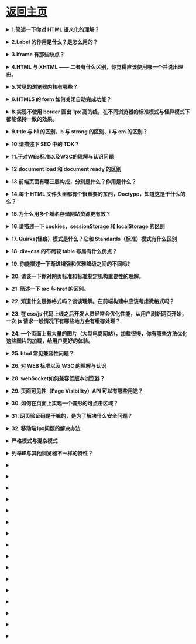 # [返回主页](../README.md)

<b><details><summary>1.简述一下你对 HTML 语义化的理解？</summary></b></b>

**用正确的标签做正确的事情。**

html 语义化让页面的**内容结构化，结构更清晰**，便于对浏览器、搜索引擎解析；即使在没有样式 CSS 情况下也以一种文档格式显示，并且是容易阅读的;

搜索引擎的爬虫也依赖于 HTML 标记来确定上下文和各个关键字的权重，**利于 SEO**;

使阅读源代码的人对网站更容易将网站分块，**便于阅读维护理解**。

</details>

<b><details><summary>2.Label 的作用是什么？是怎么用的？</summary></b>

label 标签来定义表单控制间的关系,**当用户选择该标签时，浏览器会自动将焦点转到和标签相关的表单控件上**。

两种用法：**一种是id绑定，一种是嵌套**

```html

<label for="Name">Number:</label>

<input type=“text“name="Name" id="Name"/>

<label>Date:<input type="text" name="B"/></label>

```

</details>

<b><details><summary>3.iframe 有那些缺点？</summary></b>

- iframe 会阻塞主页面的 Onload 事件；

- 搜索引擎的检索程序无法解读这种页面，不利于 SEO;

- iframe 和主页面共享连接池，而浏览器对相同域的连接有限制，所以会影响页面的并行加载。

使用 iframe 之前需要考虑这两个缺点。如果需要使用 iframe，最好是通过 javascript。动态给 iframe 添加 src 属性值，这样可以绕开以上两个问题。

</details>

<b><details><summary>4.HTML 与 XHTML —— 二者有什么区别，你觉得应该使用哪一个并说出理由。</summary></b>

```

应该使用XHTML，因为XHTML是XML重写了HTML的规范，比HTML更加严格，表现如下：

1、XHTML中所有的标记都必须有一个相应的结束标签；

2、XHTML所有标签的元素和属性的名字都必须使用小写；

3、所有的XML标记都必须合理嵌套；

4、所有的属性都必须用引号“”括起来；

5、把所有<和&特殊符号用编码表示；

6、给所有属性附一个值；

7、不要在注释内容中使用“--”；

8、图片必须使用说明文字。

```

</details>

<b><details><summary>5.常见的浏览器内核有哪些？</summary></b>

Trident 内核：IE,MaxThon,TT,The World,360,搜狗浏览器等。[又称 MSHTML]

Gecko 内核：Netscape6 及以上版本，FF,MozillaSuite/SeaMonkey 等

Presto 内核：Opera7 及以上。 [Opera 内核原为：Presto，现为：Blink;]

Webkit 内核：Safari,Chrome 等。 [ Chrome 的：Blink（WebKit 的分支）]

</details>

<b><details><summary>6.HTML5 的 form 如何关闭自动完成功能？</summary></b>

给不想要提示的 form 或某个 input 设置为 autocomplete=off。

</details>

<b><details><summary>8.实现不使用 border 画出 1px 高的线，在不同浏览器的标准模式与怪异模式下都能保持一致的效果。</summary></b>

```html

<div style="height:1px;overflow:hidden;background:red"></div>

```

</details>

<b><details><summary>9.title 与 h1 的区别、b 与 strong 的区别、i 与 em 的区别？</summary></b>

```

title属性没有明确意义只表示是个标题，H1则表示层次明确的标题，对页面信息的抓取也有很大的影响；

strong是标明重点内容，有语气加强的含义，使用阅读设备阅读网络时：<strong>会重读，而<B>是展示强调内容。

i内容展示为斜体，em表示强调的文本；

Physical Style Elements -- 自然样式标签

b, i, u, s, pre

Semantic Style Elements -- 语义样式标签

strong, em, ins, del, code

应该准确使用语义样式标签, 但不能滥用, 如果不能确定时首选使用自然样式标签。

```

</details>

<b><details><summary>10.请描述下 SEO 中的 TDK？</summary></b>

在 SEO 中，所谓的 TDK 其实就是 title、description、keywords 这三个标签，这三个标签在网站的优化过程中

title 标题标签，description 描述标签，keywords 关键词标签

</details>

<b><details><summary>11.于对WEB标准以及W3C的理解与认识问题</summary></b>

<b>web标准</b>简单来说可以分为<b>结构、表现和行为</b>。其中结构主要是有HTML标签组成。或许通俗点说，在页面body里面我们写入的标签都是为了页面的结构。表现即指css样式表，通过css可以是页面的结构标签更具美感。行为是指页面和用户具有一定的交互，同时页面结构或者表现发生变化，主要是有js组成。

web标准一般是将该三部分独立分开，使其更具有模块化。但一般产生行为时，就会有结构或者表现的变化，也使这三者的界限并不那么清晰。

W3C对web标准提出了规范化的要求，也就是在实际编程中的一些代码规范：包含如下几点

1.对于结构要求：（标签规范可以提高搜索引擎对页面的抓取效率，对SEO很有帮助）

1）标签字母要小写

2）标签要闭合

3）标签不允许随意嵌套

2.对于css和js来说

1）尽量使用外链css样式表和js脚本。是结构、表现和行为分为三块，符合规范。同时提高页面渲染速度，提高用户的体验。

2）样式尽量少用行间样式表，使结构与表现分离，标签的id和class等属性命名要做到见文知义，标签越少，加载越快，用户体验提高，代码维护简单，便于改版

3）不需要变动页面内容，便可提供打印版本而不需要复制内容，提高网站易用性。

</details>

<b><details><summary>12.document load 和 document ready 的区别</summary></b>
```
页面加载完成有两种事件

1.load是当页面所有资源全部加载完成后（包括DOM文档树，css文件，js文件，图片资源等），执行一个函数
问题：如果图片资源较多，加载时间较长，onload后等待执行的函数需要等待较长时间，所以一些效果可能受到影响

2.$(document).ready()是当DOM文档树加载完成后执行一个函数 （不包含图片，css等）所以会比load较快执行
在原生的jS中不包括ready()这个方法，只有load方法就是onload事件
```
</details>

<b><details><summary>13.前端页面有哪三层构成，分别是什么？作用是什么？</summary></b>

分成：结构层、表示层、行为层。

结构层（structural layer）

由 HTML 或 XHTML 之类的标记语言负责创建。标签，也就是那些出现在尖括号里的单词，对网页内容的语义含义做出了描述，但这些标签不包含任何关于如何显示有关内容的信息。例如，P 标签表达了这样一种语义：“这是一个文本段。”

表示层（presentation layer）

由 CSS 负责创建。 CSS 对“如何显示有关内容”的问题做出了回答。

行为层（behaviorlayer）

负责回答“内容应该如何对事件做出反应”这一问题。这是 Javascript 语言和 DOM 主宰的领域。

</details>

<b><details><summary>14.每个 HTML 文件头里都有个很重要的东西，Doctype，知道这是干什么的么？</summary></b>

  <!DOCTYPE> 声明位于文档中的最前面的位置，处于 <html> 标签之前。

作用：

1.告知浏览器文档使用哪种 HTML 或 XHTML 规范。

2.告诉浏览器按照何种规范解析页（如果你的页面没有 DOCTYPE 的声明，那么 compatMode 默认就是 BackCompat,浏览器按照自己的方式解析渲染页面）

</details>

<b><details><summary>15.为什么用多个域名存储网站资源更有效？</summary></b>

1、CDN 缓存更方便

2、突破浏览器并发限制

3、节约 cookie 带宽

4、节约主域名的连接数，优化页面响应速度

5、防止不必要的安全问题

</details>

<b><details><summary>16.请描述一下 cookies，sessionStorage 和 localStorage 的区别</summary></b>

cookie 在浏览器和服务器间来回传递。 sessionStorage 和 localStorage 不会

sessionStorage 和 localStorage 的存储空间更大；

sessionStorage 和 localStorage 有更多丰富易用的接口；

sessionStorage 和 localStorage 各自独立的存储空间；

</details>

<b><details><summary>17. Quirks(怪癖）模式是什么？它和 Standards（标准）模式有什么区别</summary></b>

1 以 ie6 为例，如果写了 DTD，就意味着这个页面将采用对 CSS 支持更好的布局，而如果没有，则采用兼容之前的布局方式。这就是 Quirks 模式（怪癖模式，诡异模式，怪异模式）。

2 区别：总体会有布局、样式解析和脚本执行三个方面的区别。

设置一个元素的宽度和高度

给<span>等行内元素设置 width 和 height

用 margin:0 auto 设置水平居中

从 IE6 开始，引入了 Standards 模式，标准模式中，浏览器尝试给符合标准的文档在规范上的正确处理达到在指定浏览器中的程度。

在 IE6 之前 CSS 还不够成熟，所以 IE5 等之前的浏览器对 CSS 的支持很差， IE6 将对 CSS 提供更好的支持，然而这时的问题就来了，因为有很多页面是基于旧的布局方式写的，而如果 IE6  支持 CSS 则将令这些页面显示不正常，如何在即保证不破坏现有页面，又提供新的渲染机制呢？

在写程序时我们也会经常遇到这样的问题，如何保证原来的接口不变，又提供更强大的功能，尤其是新功能不兼容旧功能时。遇到这种问题时的一个常见做法是增加参数和分支，即当某个参数为真时，我们就使用新功能，而如果这个参数   不为真时，就使用旧功能，这样就能不破坏原有的程序，又提供新功能。IE6 也是类似这样做的，它将 DTD（文档类型定义）当成了这个“参数”，因为以前的页面大家都不会去写 DTD，所以 IE6 就假定   如果写了 DTD，就意味着这个页面将采用对 CSS 支持更好的布局，而如果没有，则采用兼容之前的布局方式。这就是 Quirks 模式（怪癖模式，诡异模式，怪异模式）。

区别：

总体会有布局、样式解析和脚本执行三个方面的区别。

盒模型：在 W3C 标准中，如果设置一个元素的宽度和高度，指的是元素内容的宽度和高度，而在 Quirks  模式下，IE 的宽度和高度还包含了 padding 和 border。

设置行内元素的高宽：在 Standards 模式下，给<span>等行内元素设置 wdith 和 height 都不会生效，而在 quirks 模式下，则会生效。

设置百分比的高度：在 standards 模式下，一个元素的高度是由其包含的内容来决定的，如果父元素没有设置百分比的高度，子元素设置一个百分比的高度是无效的

用 margin:0 auto 设置水平居中：使用 margin:0 auto 在 standards 模式下可以使元素水平居中，但在 quirks 模式下却会失效。

（还有很多，答出什么不重要，关键是看他答出的这些是不是自己经验遇到的，还是说都是看文章看的，甚至完全不知道。）

</details>

<b><details><summary>18. div+css 的布局较 table 布局有什么优点？</summary></b>

分离 方便改版 快清晰简洁 seo

1.改版的时候更方便 只要改 css 文件。

2.页面加载速度更快、结构化清晰、页面显示简洁。

3.表现与结构相分离。

4.易于优化（seo）搜索引擎更友好，排名更容易靠前。

</details>

<b><details><summary>19. 你能描述一下渐进增强和优雅降级之间的不同吗?</summary></b>

渐进增强  progressive enhancement：针对低版本浏览器进行构建页面，保证最基本的功能，然后再针对高级浏览器进行效果、交互等改进和追加功能达到更好的用户体验。

（一开始保证最基本的功能，再改进和追加功能）

优雅降级  graceful degradation：一开始就构建完整的功能，然后再针对低版本浏览器进行兼容。

（一开始就构建完整的功能，再针对低版本浏览器进行兼容。）

区别：优雅降级是从复杂的现状开始，并试图减少用户体验的供给，而渐进增强则是从一个非常基础的，能够起作用的版本开始，并不断扩充，以适应未来环境的需要。降级（功能衰减）意味着往回看；而渐进增强则意味着朝前看，同时保证其根基处于安全地带。

</details>

<b><details><summary>20. 请谈一下你对网页标准和标准制定机构重要性的理解。</summary></b>

降低开发难度及开发成本，减少各种 BUG、安全问题， 提高网站易用性

</details>

<b><details><summary>21. 简述一下 src 与 href 的区别。</summary></b>

src 用于替换当前元素，href 用于在当前文档和引用资源之间确立联系。

</details>

<b><details><summary>22. 知道什么是微格式吗？谈谈理解。在前端构建中应该考虑微格式吗？</summary></b>

微格式（Microformats）是一种让机器可读的语义化 XHTML 词汇的集合，是结构化数据的开放标准。是为特殊应用而制定的特殊格式。

优点：将智能数据添加到网页上，让网站内容在搜索引擎结果界面可以显示额外的提示。（应用范例：豆瓣，有兴趣自行 google）

</details>

<b><details><summary>23. 在 css/js 代码上线之后开发人员经常会优化性能，从用户刷新网页开始，一次 js 请求一般情况下有哪些地方会有缓存处理？</summary></b>

答案：dns 缓存，cdn 缓存，浏览器缓存，服务器缓存。

</details>

<b><details><summary>24. 一个页面上有大量的图片（大型电商网站），加载很慢，你有哪些方法优化这些图片的加载，给用户更好的体验。</summary></b>

图片懒加载，在页面上的未可视区域可以添加一个滚动条事件，判断图片位置与浏览器顶端的距离与页面的距离，如果前者小于后者，优先加载。

如果为幻灯片、相册等，可以使用图片预加载技术，将当前展示图片的前一张和后一张优先下载。

如果图片为 css 图片，可以使用 CSSsprite，SVGsprite，Iconfont、Base64 等技术。

如果图片过大，可以使用特殊编码的图片，加载时会先加载一张压缩的特别厉害的缩略图，以提高用户体验。

如果图片展示区域小于图片的真实大小，则因在服务器端根据业务需要先行进行图片压缩，图片压缩后大小与展示一致。

</details>

<b><details><summary>25. html 常见兼容性问题？</summary></b>

1.双边距 BUG float 引起的   使用 display

2.3 像素问题 使用 float 引起的 使用 dislpay:inline -3px

3.超链接 hover 点击后失效   使用正确的书写顺序 link visited hover active

4.Ie z-index 问题 给父级添加 position:relative

5.Png 透明 使用 js 代码 改

6.Min-height 最小高度 ！Important 解决’

7.select 在 ie6 下遮盖 使用 iframe 嵌套

8.为什么没有办法定义 1px 左右的宽度容器（IE6 默认的行高造成的，使用 over:hidden,zoom:0.08 line-height:1px）

9.IE5-8 不支持 opacity，解决办法：

.opacity {

opacity: 0.4

filter: alpha(opacity=60); /_ for IE5-7 _/

-ms-filter: "progid:DXImageTransform.Microsoft.Alpha(Opacity=60)"; /_ for IE 8_/

}

10. IE6 不支持 PNG 透明背景，解决办法: IE6 下使用 gif 图片

</details>

<b><details><summary>26. 对 WEB 标准以及 W3C 的理解与认识</summary></b>

答：标签闭合、标签小写、不乱嵌套、提高搜索机器人搜索几率、使用外 链 css 和 js 脚本、结构行为表现的分离、文件下载与页面速度更快、内容能被更多的用户所访问、内容能被更广泛的设备所访问、更少的代码和组件，容易维 护、改版方便，不需要变动页面内容、提供打印版本而不需要复制内容、提高网站易用性。

</details>

<b><details><summary>28. webSocket如何兼容低版本浏览器？</summary></b>

对于低端不支持websocket的浏览器，一般有几个解决方案

使用轮询或长连接的方式实现伪websocket的通信

使用flash或其他方法实现一个websocket客户端 ：https://segmentfault.com/q/1010000005000671/a-1020000005003936

https://blog.csdn.net/u011925826/article/details/17532465

</details>

<b><details><summary>29. 页面可见性（Page Visibility）API 可以有哪些用途？</summary></b>

</details>

<b><details><summary>30. 如何在页面上实现一个圆形的可点击区域？</summary></b>

一.border-radius (css3)

对于圆形，最直接的方法想到的就是css3的圆角属性，这个属性可以将html元素的形状设置为圆形，这之后你想对该圆形区域设置什么事件就设置什么事件(当然包括点击)。（这里就不做具体的test了）

二.通过事件坐标来实现（js）

也就是通过js来进行一个区域判断，进而简介地的形成可点区域，以下给出主要的js测试代码：

```js
// 获取目标元素
var box = document.getElementById('box');

// 对目标元素target的圆形区域进行一个点击事件绑定
function bindClickOnCircleArea(target, callback) {
  target.onclick = function (e) {
    e = e || window.event;

    // target中心点的坐标
    var x1 = 100;
    var y1 = 100;

    // 事件源坐标
    var x2 = e.offsetX;
    var y2 = e.offsetY;

    // 校验是否在圆形点击区，在的话就执行callback回调
    // 计算事件触发点与target中心的位置
    var len = Math.abs(Math.sqrt(Math.pow(x2 - x1, 2) + Math.pow(y2 - y1, 2)));
    // 通过半径进行校验
    if (len <= 100) {
      callback();
    } else {
      alert('死鬼，跑哪去啊，你老婆我是黄皮肤还是白皮肤都分不清了吗');
    }
  }
}

// 执行
bindClickOnCircleArea(box, function () {
  alert('老婆，你让我好找啊，呜呜呜');
});
```

三.通过map加area

```html
<img src="../imgs/test.jpg" width="200" border="0" usemap="#Map" />
<map name="Map" id="Map">
  <area shape="circle" coords="100,100,100" href="http://www.baidu.com" target="_blank" />
</map>
```
[参考](https://zhuanlan.zhihu.com/p/48168812)

</details>

<b><details><summary>31. 网页验证码是干嘛的，是为了解决什么安全问题？</summary></b>

</details>

<b><details><summary>32. 移动端1px问题的解决办法</summary></b>

推荐解决方法：媒体查询 + transfrom

```
/* 2倍屏 */
@media only screen and (-webkit-min-device-pixel-ratio: 2.0) {
    .border-bottom::after {
        -webkit-transform: scaleY(0.5);
        transform: scaleY(0.5);
    }
}
/* 3倍屏 */
@media only screen and (-webkit-min-device-pixel-ratio: 3.0) {
    .border-bottom::after {
        -webkit-transform: scaleY(0.33);
        transform: scaleY(0.33);
    }
}
```

[其他解决方案参考](https://www.jianshu.com/p/31f8907637a6)

</details>

<b><details><summary>严格模式与混杂模式</summary></b>

严格模式：以浏览器支持的最高标准运行

混杂模式：页面以宽松向下兼容的方式显示，模拟老式浏览器的行为

</details>

<b><details><summary>列举IE与其他浏览器不一样的特性？</summary></b>

a. IE的排版引擎是Trident （又称为MSHTML）

b. Trident内核曾经几乎与W3C标准脱节（2005年）

c. Trident内核的大量 Bug等安全性问题没有得到及时解决

d. JS方面，有很多独立的方法，例如绑定事件的attachEvent、创建事件的createEventObject等

e. CSS方面，也有自己独有的处理方式，例如设置透明，低版本IE中使用滤镜的方式

</details>

<b><details><summary></summary></b>

</details>

<b><details><summary></summary></b>

</details>

<b><details><summary></summary></b>

</details>

<b><details><summary></summary></b>

</details>

<b><details><summary></summary></b>

</details>

<b><details><summary></summary></b>

</details>

<b><details><summary></summary></b>

</details>

<b><details><summary></summary></b>

</details>

<b><details><summary></summary></b>

</details>

<b><details><summary></summary></b>

</details>

<b><details><summary></summary></b>

</details>

<b><details><summary></summary></b>

</details>

<b><details><summary></summary></b>

</details>

<b><details><summary></summary></b>

</details>

<b><details><summary></summary></b>

</details>

<b><details><summary></summary></b>

</details>
